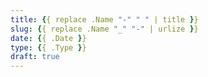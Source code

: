 ```yaml
---
title: {{ replace .Name "-" " " | title }}
slug: {{ replace .Name "_" "-" | urlize }}
date: {{ .Date }}
type: {{ .Type }}
draft: true
---
```

